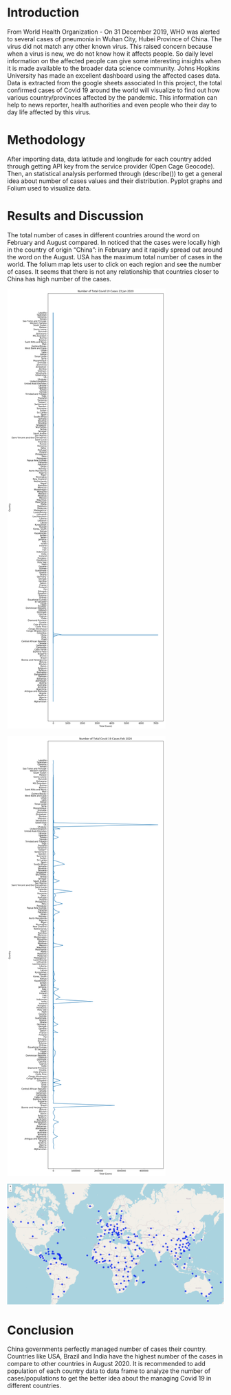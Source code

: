 # Introduction 
From World Health Organization - On 31 December 2019, WHO was alerted to several cases of pneumonia in Wuhan City, Hubei Province of China. The virus did not match any other known virus. This raised concern because when a virus is new, we do not know how it affects people. So daily level information on the affected people can give some interesting insights when it is made available to the broader data science community. Johns Hopkins University has made an excellent dashboard using the affected cases data. Data is extracted from the google sheets associated In this project, the total confirmed cases of Covid 19 around the world will visualize to find out how various country/provinces affected by the pandemic. This information can help to news reporter, health authorities and even people who their day to day life affected by this virus.
# Methodology 
After importing data, data latitude and longitude for each country added through getting API key from the service provider (Open Cage Geocode). Then, an statistical analysis performed through (describe()) to get a general idea about number of cases values and their distribution. Pyplot graphs and Folium used to visualize data.

# Results and Discussion
 The total number of cases in different countries around the word on February and August compared. In noticed that the cases were locally high in the country of origin “China”: in February and it rapidly spread out around the word on the August. USA has the maximum total number of cases in the world. The folium map lets user to click on each region and see the number of cases. It seems that there is not any relationship that countries closer to China has high number of the cases. 
 
![]( https://github.com/MinaMehrata/Capstone-Final-Assigment/blob/master/Image/pic1.png)

![]( https://github.com/MinaMehrata/Capstone-Final-Assigment/blob/master/Image/pic2.png)


![]( https://github.com/MinaMehrata/Capstone-Final-Assigment/blob/master/Image/pic3.PNG )

# Conclusion
China governments perfectly managed number of cases their country. Countries like USA, Brazil and India have the highest number of the cases in compare to other countries in August 2020. It is recommended to add population of each country data to data frame to analyze the number of cases/populations to get the better idea about the managing Covid 19 in different countries.



